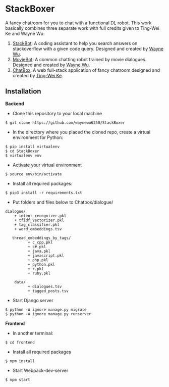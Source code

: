 # StackBoxer

A fancy chatroom for you to chat with a functional DL robot.
This work basically combines three separate work with full credits given to Ting-Wei Ke and Wayne Wu: <br>

1. [StackBot](https://github.com/waynewu6250/ML_DL_Projects/tree/master/1.StackBot-on-telegram): A coding assistant to help you search answers on stackoverflow with a given code query. Designed and created by [Wayne Wu](https://github.com/waynewu6250).
2. [MovieBot](https://github.com/waynewu6250/ML_DL_Projects/tree/master/5.Movie-bot-pytorch): A common chatting robot trained by movie dialogues. Designed and created by [Wayne Wu](https://github.com/waynewu6250).
3. [ChatBox](https://github.com/TIngWeiKe/ChatBox): A web full-stack application of fancy chatroom designed and created by [Ting-Wei Ke](https://github.com/TIngWeiKe).

## Installation
**Backend**
* Clone this repository to your local machine

> 
    $ git clone https://github.com/waynewu6250/StackBoxer
* In the directory where you placed the cloned repo, create a virtual environment for Python:
>   
    $ pip install virtualenv
    $ cd StackBoxer
    $ virtualenv env    
* Activate your virtual environment
>
    $ source env/bin/activate
* Install all required packages:
>
    $ pip3 install -r requirements.txt
* Put folders and files below to Chatbox/dialogue/
>
        
    dialogue/
        + intent_recognizer.pkl
        + tfidf_vectorizer.pkl
        + tag_classifier.pkl
        + word_embeddings.tsv
       
       thread_embeddings_by_tags/
              + c_cpp.pkl
              + c#.pkl
              + java.pkl
              + javascript.pkl
              + php.pkl
              + python.pkl
              + r.pkl
              + ruby.pkl
              
        data/
              + dialogues.tsv
              + tagged_posts.tsv 
* Start Django server    
>
    $ python -W ignore manage.py migrate
    $ python -W ignore manage.py runserver
              
              
 
**Frontend**

* In another terminal:
>
    $ cd frontend
* Install all required packages
>
    $ npm install
* Start Webpack-dev-server
>
    $ npm start
